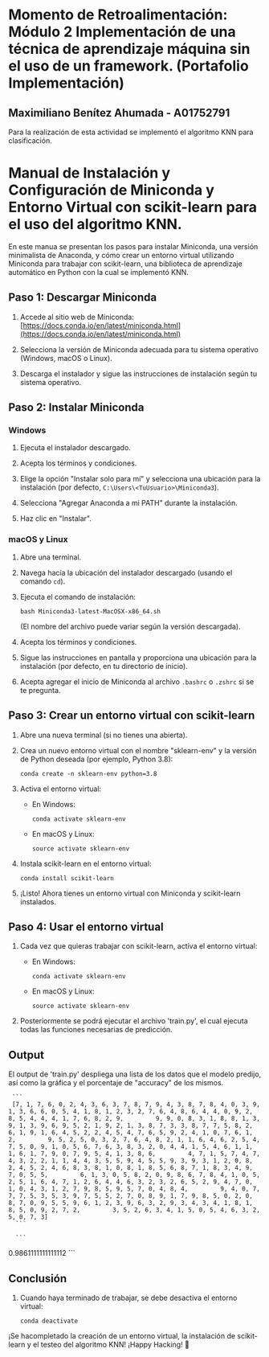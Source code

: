 # Momento de Retroalimentación: Módulo 2 Implementación de una técnica de aprendizaje máquina sin el uso de un framework. (Portafolio Implementación)
## Maximiliano Benítez Ahumada - A01752791

Para la realización de esta actividad se implementó el algoritmo KNN para clasificación.

# Manual de Instalación y Configuración de Miniconda y Entorno Virtual con scikit-learn para el uso del algoritmo KNN.

En este manua se presentan los pasos para instalar Miniconda, una versión minimalista de Anaconda, y cómo crear un entorno virtual utilizando Miniconda para trabajar con scikit-learn, una biblioteca de aprendizaje automático en Python con la cual se implementó KNN.

## Paso 1: Descargar Miniconda

1. Accede al sitio web de Miniconda: [https://docs.conda.io/en/latest/miniconda.html](https://docs.conda.io/en/latest/miniconda.html)

2. Selecciona la versión de Miniconda adecuada para tu sistema operativo (Windows, macOS o Linux).

3. Descarga el instalador y sigue las instrucciones de instalación según tu sistema operativo.

## Paso 2: Instalar Miniconda

### Windows

1. Ejecuta el instalador descargado.

2. Acepta los términos y condiciones.

3. Elige la opción "Instalar solo para mí" y selecciona una ubicación para la instalación (por defecto, `C:\Users\<TuUsuario>\Miniconda3`).

4. Selecciona "Agregar Anaconda a mi PATH" durante la instalación.

5. Haz clic en "Instalar".

### macOS y Linux

1. Abre una terminal.

2. Navega hacia la ubicación del instalador descargado (usando el comando `cd`).

3. Ejecuta el comando de instalación: 

   ```
   bash Miniconda3-latest-MacOSX-x86_64.sh
   ```

   (El nombre del archivo puede variar según la versión descargada).

4. Acepta los términos y condiciones.

5. Sigue las instrucciones en pantalla y proporciona una ubicación para la instalación (por defecto, en tu directorio de inicio).

6. Acepta agregar el inicio de Miniconda al archivo `.bashrc` o `.zshrc` si se te pregunta.

## Paso 3: Crear un entorno virtual con scikit-learn

1. Abre una nueva terminal (si no tienes una abierta).

2. Crea un nuevo entorno virtual con el nombre "sklearn-env" y la versión de Python deseada (por ejemplo, Python 3.8):

   ```
   conda create -n sklearn-env python=3.8
   ```

3. Activa el entorno virtual:

   - En Windows:

     ```
     conda activate sklearn-env
     ```

   - En macOS y Linux:

     ```
     source activate sklearn-env
     ```

4. Instala scikit-learn en el entorno virtual:

   ```
   conda install scikit-learn
   ```

5. ¡Listo! Ahora tienes un entorno virtual con Miniconda y scikit-learn instalados.

## Paso 4: Usar el entorno virtual

1. Cada vez que quieras trabajar con scikit-learn, activa el entorno virtual:

   - En Windows:

     ```
     conda activate sklearn-env
     ```

   - En macOS y Linux:

     ```
     source activate sklearn-env
     ```
2. Posteriormente se podrá ejecutar el archivo 'train.py', el cual ejecuta todas las funciones necesarias de predicción.

## Output

El output de 'train.py' despliega una lista de los datos que el modelo predijo, así como la gráfica y el porcentaje de "accuracy" de los mismos.


     ```
     [7, 1, 7, 6, 0, 2, 4, 3, 6, 3, 7, 8, 7, 9, 4, 3, 8, 7, 8, 4, 0, 3, 9, 1, 3, 6, 6, 0, 5, 4, 1, 8, 1, 2, 3, 2, 7, 6, 4, 8, 6, 4, 4, 0, 9, 2, 8, 5, 4, 4, 4, 1, 7, 6, 8, 2, 9,         9, 9, 0, 8, 3, 1, 8, 8, 1, 3, 9, 1, 3, 9, 6, 9, 5, 2, 1, 9, 2, 1, 3, 8, 7, 3, 3, 8, 7, 7, 5, 8, 2, 6, 1, 9, 1, 6, 4, 5, 2, 2, 4, 5, 4, 7, 6, 5, 9, 2, 4, 1, 0, 7, 6, 1, 2,         9, 5, 2, 5, 0, 3, 2, 7, 6, 4, 8, 2, 1, 1, 6, 4, 6, 2, 5, 4, 7, 5, 0, 9, 1, 0, 5, 6, 7, 6, 3, 8, 3, 2, 0, 4, 4, 1, 5, 4, 6, 1, 1, 1, 6, 1, 7, 9, 0, 7, 9, 5, 4, 1, 3, 8, 6,         4, 7, 1, 5, 7, 4, 7, 4, 3, 2, 2, 1, 1, 4, 4, 3, 5, 5, 9, 4, 5, 5, 9, 3, 9, 3, 1, 2, 0, 8, 2, 4, 5, 2, 4, 6, 8, 3, 8, 1, 0, 8, 1, 8, 5, 6, 8, 7, 1, 8, 3, 4, 9, 7, 0, 5, 5,         6, 1, 3, 0, 5, 8, 2, 0, 9, 8, 6, 7, 8, 4, 1, 0, 5, 2, 5, 1, 6, 4, 7, 1, 2, 6, 4, 4, 6, 3, 2, 3, 2, 6, 5, 2, 9, 4, 7, 0, 1, 0, 4, 3, 1, 2, 7, 9, 8, 5, 9, 5, 7, 0, 4, 8, 4,         9, 4, 0, 7, 7, 7, 5, 3, 5, 3, 9, 7, 5, 5, 2, 7, 0, 8, 9, 1, 7, 9, 8, 5, 0, 2, 0, 8, 7, 0, 9, 5, 5, 9, 6, 1, 2, 3, 9, 6, 3, 2, 9, 3, 4, 3, 4, 1, 8, 1, 8, 5, 0, 9, 2, 7, 2,         3, 5, 2, 6, 3, 4, 1, 5, 0, 5, 4, 6, 3, 2, 5, 0, 7, 3]
      ```
      
      ```
   0.9861111111111112
      ```
    

## Conclusión
1. Cuando haya terminado de trabajar, se debe desactiva el entorno virtual:

   ```
   conda deactivate
   ```


¡Se hacompletado la creación de un entorno virtual, la instalación de scikit-learn y el testeo del algoritmo KNN! ¡Happy Hacking! 🚀

